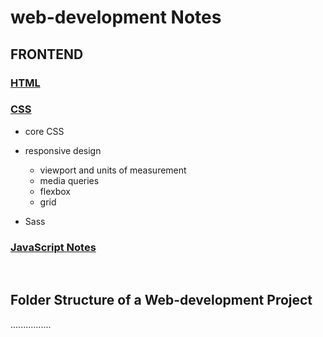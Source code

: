 # web-development Notes


## FRONTEND
### [HTML](https://github.com/saif-mal1k/web-development/tree/main/HTML "click to open C notes") 
### [CSS](https://github.com/saif-mal1k/web-development/tree/main/CSS "click to open md syntax notes") 
- core CSS
- responsive design
    - viewport and units of measurement
    - media queries
    - flexbox
    - grid

- Sass

### [JavaScript Notes](https://github.com/saif-mal1k/web-development/tree/main/JavaScript "click to open JavaScript notes")

<!--
## BACKEND
### [DJANGO](https://github.com/saif-mal1k/web-development/tree/main/DJANGO "click to open C notes") 

## operations

-->

<br/>

## Folder Structure of a Web-development Project
................




